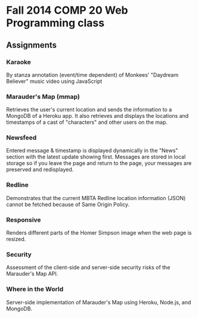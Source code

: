# Fall 2014 COMP 20 Web Programming class

## Assignments
### Karaoke
By stanza annotation (event/time dependent) of Monkees' "Daydream Believer" music video using JavaScript

### Marauder's Map (mmap)
Retrieves the user's current location and sends the information to a MongoDB of a Heroku app. It also retrieves and displays the locations and timestamps of a cast of "characters" and other users on the map.

### Newsfeed
Entered message & timestamp is displayed dynamically in the "News" section with the latest update showing first. Messages are stored in local storage so if you leave the page and return to the page, your messages are preserved and redisplayed.

### Redline 
Demonstrates that the current MBTA Redline location information (JSON) cannot be fetched because of Same Origin Policy. 

### Responsive
Renders different parts of the Homer Simpson image when the web page is resized.

### Security
Assessment of the client-side and server-side security risks of the Marauder's Map API. 

### Where in the World
Server-side implementation of Marauder's Map using Heroku, Node.js, and MongoDB. 
